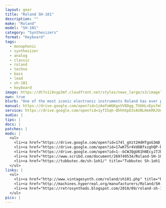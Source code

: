 ```yaml
---
layout: gear
title: "Roland SH-101"
description: ""
make: "Roland"
model: "SH-101"
category: "Synthesizers"
format: "Keyboard"
tags: 
  - monophonic
  - synthesizer
  - analog
  - classic
  - roland
  - techno
  - bass
  - lead
  - sh-101
  - keyboard
image: https://dt7v1i9vyp3mf.cloudfront.net/styles/news_large/s3/imagelibrary/s/synthrolandsh101-0701-.2bc2JiNba83a2CuljCEvqQB4JIuiPLN.jpg
own: true
blurb: "One of the most iconic electronic instruments Roland has ever produced. When you hear people talking about the analog synths of yesteryear, how their lack of digital microchips and circuits constitutes some kind of pure electronic soul, it's the buttery smooth sound of the Roland SH-101 that everyone's really alluding to. The warm rubbery bass and searing leads you can get out of the SH-101, not to mention the weird spacey FX and modulated noises you can make, are legendary in electronic music, especially on techno and house tracks."
manual: https://drive.google.com/open?id=1zAoFoWGKgxVV8Dgg_TUGHLnEpsfmSA9d
service: https://drive.google.com/open?id=1yfI5qh-QhhhXpE3vAVBLHekRKJUeC9vR
audio: |
tips: |
docs: |
patches: |
mods: |
  <ul>
    <li><a href="https://drive.google.com/open?id=174l_gVzt2HdHTgoG3mD_EzsKDOwLKQtk" title="SH-101 circuit diagram" target="_blank">SH-101 circuit diagram</a></li>
    <li><a href="https://drive.google.com/open?id=17wK75r4Vd8BfxzghQP-b5KgBMhDy0JVb" title="Circuitbenders.co.uk SH-101 mod guide" target="_blank">Circuitbenders.co.uk SH-101 mod guide</a></li>
    <li><a href="https://drive.google.com/open?id=1--bCWJQgU61hNEcyJ7JkFlWxaFtdxE05" title="SH-101 Nova Mods (original)" target="_blank">SH-101 Nova Mods (original)</a></li>
    <li><a href="https://www.scribd.com/document/269749534/Roland-SH-101-Nova-Mod-v2-Instructions" title="SH-101 Nova Mods v2 (The Lab)" target="_blank">SH-101 Nova Mods v2 (The Lab)</a></li>
    <li><a href="https://tubbutec.de/sh-1oh1/" title="Tubbutec Sh-1oh1 MIDI retrofit and feature extension" target="_blank">Tubbutec Sh-1oh1 MIDI retrofit and feature extension</a></li>
  </ul>
links: |
  <ul>
    <li><a href="http://www.vintagesynth.com/roland/sh101.php" title="Roland SH-101 | Vintage Synth Explorer" target="_blank">Roland SH-101 | Vintage Synth Explorer</a></li>
    <li><a href="http://machines.hyperreal.org/manufacturers/Roland/SH-101/" title="Music Machines: Roland SH-101" target="_blank">Music Machines: Roland SH-101</li>
    <li><a href="https://retrosynthads.blogspot.com/2010/09/roland-sh-101-brochure-1982.html" title="Roland SH-101 brochure, 1982 | Retro Synth Ads" target="_blank">Roland SH-101 brochure, 1982 | Retro Synth Ads</a></li>
  </ul>
pics: |
---
```

